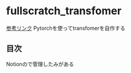 # fullscratch_transfomer
[参考リンク](https://zenn.dev/yukiyada/articles/59f3b820c52571)
Pytorchを使ってtransfomerを自作する

## 目次

Notionので管理したみがある
